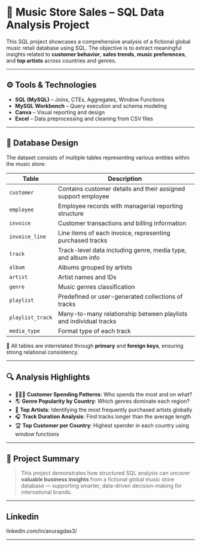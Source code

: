 # 🎵 Music Store Sales – SQL Data Analysis Project

This SQL project showcases a comprehensive analysis of a fictional global music retail database using SQL. The objective is to extract meaningful insights related to **customer behavior**, **sales trends**, **music preferences**, and **top artists** across countries and genres.

---

## ⚙️ Tools & Technologies

- **SQL (MySQL)** – Joins, CTEs, Aggregates, Window Functions  
- **MySQL Workbench** – Query execution and schema modeling  
- **Canva** – Visual reporting and design  
- **Excel** – Data preprocessing and cleaning from CSV files  

---

## 🧩 Database Design

The dataset consists of multiple tables representing various entities within the music store:

| Table            | Description                                                     |
|------------------|-----------------------------------------------------------------|
| `customer`        | Contains customer details and their assigned support employee  |
| `employee`        | Employee records with managerial reporting structure            |
| `invoice`         | Customer transactions and billing information                   |
| `invoice_line`    | Line items of each invoice, representing purchased tracks       |
| `track`           | Track-level data including genre, media type, and album info    |
| `album`           | Albums grouped by artists                                       |
| `artist`          | Artist names and IDs                                            |
| `genre`           | Music genres classification                                     |
| `playlist`        | Predefined or user-generated collections of tracks              |
| `playlist_track`  | Many-to-many relationship between playlists and individual tracks |
| `media_type`      | Format type of each track                      |

🔗 All tables are interrelated through **primary** and **foreign keys**, ensuring strong relational consistency.

---

## 🔍 Analysis Highlights

- 🧑‍🤝‍🧑 **Customer Spending Patterns**: Who spends the most and on what?
- 🌎 **Genre Popularity by Country**: Which genres dominate each region?
- 🎸 **Top Artists**: Identifying the most frequently purchased artists globally
- 🎧 **Track Duration Analysis**: Find tracks longer than the average length
- 🏆 **Top Customer per Country**: Highest spender in each country using window functions

---

## 🚀 Project Summary

> This project demonstrates how structured SQL analysis can uncover **valuable business insights** from a fictional global music store database — supporting smarter, data-driven decision-making for international brands.

---
## Linkedin 
linkedin.com/in/anuragdas3/

---

